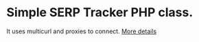 # Simple SERP Tracker PHP class. 
It uses multicurl and proxies to connect. 
[More details](http://andreyvoev.com/programming/simple-serp-tracker-php-class/)
